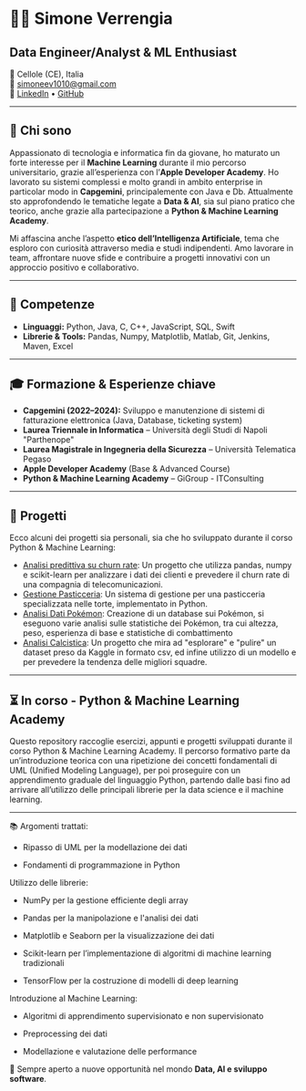# 👨‍💻 Simone Verrengia

## Data Engineer/Analyst & ML Enthusiast  
📍 Cellole (CE), Italia  
📧 [simoneev1010@gmail.com](mailto:simoneev1010@gmail.com)  
🔗 [LinkedIn](https://www.linkedin.com/in/simone-verrengia-a57264233/) • [GitHub](https://github.com/simoneev10)

---

## 🚀 Chi sono

Appassionato di tecnologia e informatica fin da giovane, ho maturato un forte interesse per il **Machine Learning** durante il mio percorso universitario, grazie all’esperienza con l’**Apple Developer Academy**. Ho lavorato su sistemi complessi e molto grandi in ambito enterprise in particolar modo in **Capgemini**, principalemente con Java e Db. Attualmente sto approfondendo le tematiche legate a **Data & AI**, sia sul piano pratico che teorico, anche grazie alla partecipazione a **Python & Machine Learning Academy**.

Mi affascina anche l’aspetto **etico dell’Intelligenza Artificiale**, tema che esploro con curiosità attraverso media e studi indipendenti. Amo lavorare in team, affrontare nuove sfide e contribuire a progetti innovativi con un approccio positivo e collaborativo.

---

## 🧠 Competenze

- **Linguaggi:** Python, Java, C, C++, JavaScript, SQL, Swift  
- **Librerie & Tools:** Pandas, Numpy, Matplotlib, Matlab, Git, Jenkins, Maven, Excel    

---

## 🎓 Formazione & Esperienze chiave

- **Capgemini (2022–2024):** Sviluppo e manutenzione di sistemi di fatturazione elettronica (Java, Database, ticketing system)
- **Laurea Triennale in Informatica** – Università degli Studi di Napoli "Parthenope"
- **Laurea Magistrale in Ingegneria della Sicurezza** – Università Telematica Pegaso
- **Apple Developer Academy** (Base & Advanced Course)
- **Python & Machine Learning Academy** – GiGroup - ITConsulting

---

## 🔮 Progetti 
Ecco alcuni dei progetti sia personali, sia che ho sviluppato durante il corso Python & Machine Learning:

- [Analisi predittiva su churn rate](https://github.com/simoneev10/SimoneVerrengia_DepositoCorsoPython/tree/main/23_04_CorsoPython_VisualizzazioneDati/EsercizioCompagniaTelecomunicazioni): Un progetto che utilizza pandas, numpy e scikit-learn per analizzare i dati dei clienti e prevedere il churn rate di una compagnia di telecomunicazioni.
- [Gestione Pasticceria](https://github.com/simoneev10/ProgettoDiGruppo_GestionePasticceria): Un sistema di gestione per una pasticceria specializzata nelle torte, implementato in Python.
- [Analisi Dati Pokémon](https://github.com/simoneev10/Progetto-DB-Pokemon/tree/Branch-Simo-): Creazione di un database sui Pokémon, si eseguono varie analisi sulle statistiche dei Pokémon, tra cui altezza, peso, esperienza di base e statistiche di combattimento
- [Analisi Calcistica](https://github.com/simoneev10/InternationalFootballResults): Un progetto che mira ad "esplorare" e "pulire" un dataset preso da Kaggle in formato csv, ed infine utilizzo di un modello e per prevedere la tendenza delle migliori squadre.

---

## ⏳ In corso - Python & Machine Learning Academy

Questo repository raccoglie esercizi, appunti e progetti sviluppati durante il corso Python & Machine Learning Academy.
Il percorso formativo parte da un’introduzione teorica con una ripetizione dei concetti fondamentali di UML (Unified Modeling Language), per poi proseguire con un apprendimento graduale del linguaggio Python, partendo dalle basi fino ad arrivare all’utilizzo delle principali librerie per la data science e il machine learning.

---

📚 Argomenti trattati:
- Ripasso di UML per la modellazione dei dati

- Fondamenti di programmazione in Python

Utilizzo delle librerie:

- NumPy per la gestione efficiente degli array

- Pandas per la manipolazione e l'analisi dei dati

- Matplotlib e Seaborn per la visualizzazione dei dati

- Scikit-learn per l’implementazione di algoritmi di machine learning tradizionali

- TensorFlow per la costruzione di modelli di deep learning

Introduzione al Machine Learning:

- Algoritmi di apprendimento supervisionato e non supervisionato

- Preprocessing dei dati

- Modellazione e valutazione delle performance

📌 Sempre aperto a nuove opportunità nel mondo **Data, AI e sviluppo software**.
